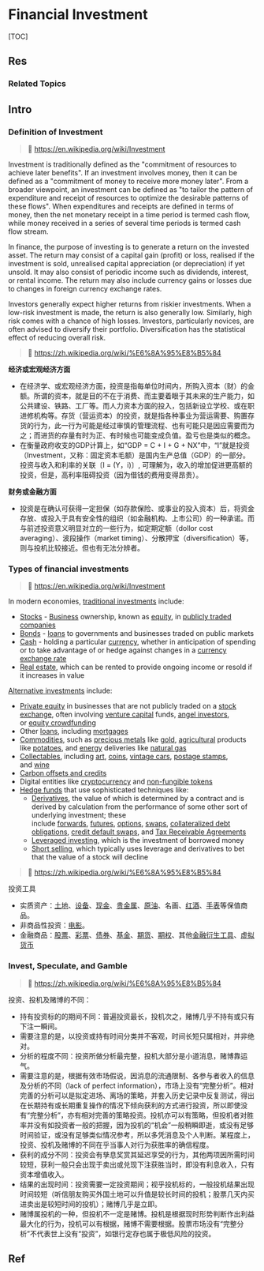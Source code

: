 # Financial Investment

[TOC]



## Res
### Related Topics



## Intro
### Definition of Investment
> 🔗 https://en.wikipedia.org/wiki/Investment

Investment is traditionally defined as the "commitment of resources to achieve later benefits". If an investment involves money, then it can be defined as a "commitment of money to receive more money later". From a broader viewpoint, an investment can be defined as "to tailor the pattern of expenditure and receipt of resources to optimize the desirable patterns of these flows". When expenditures and receipts are defined in terms of money, then the net monetary receipt in a time period is termed cash flow, while money received in a series of several time periods is termed cash flow stream.

In finance, the purpose of investing is to generate a return on the invested asset. The return may consist of a capital gain (profit) or loss, realised if the investment is sold, unrealised capital appreciation (or depreciation) if yet unsold. It may also consist of periodic income such as dividends, interest, or rental income. The return may also include currency gains or losses due to changes in foreign currency exchange rates.

Investors generally expect higher returns from riskier investments. When a low-risk investment is made, the return is also generally low. Similarly, high risk comes with a chance of high losses. Investors, particularly novices, are often advised to diversify their portfolio. Diversification has the statistical effect of reducing overall risk.

> 🔗 https://zh.wikipedia.org/wiki/%E6%8A%95%E8%B5%84

**经济或宏观经济方面**
- 在经济学、或宏观经济方面，投资是指每单位时间内，所购入资本（财）的金额。所谓的资本，就是目的不在于消费、而主要着眼于其未来的生产能力，如公共建设、铁路、工厂等。而人力资本方面的投入，包括新设立学校、或在职进修机构等。存货（营运资本）的投资，就是指各种事业为营运需要、购置存货的行为，此一行为可能是经过审慎的管理流程、也有可能只是因应需要而为之；而进货的存量有时为正、有时候也可能变成负值。盈亏也是类似的概念。
- 在衡量政府收支的GDP计算上，如“GDP = C + I + G + NX”中，“I”就是投资（Investment，又称：固定资本毛额）是国内生产总值（GDP）的一部分。投资与收入和利率的关联〔I = (Y，i)〕, 可理解为，收入的增加促进更高额的投资，但是，高利率阻碍投资（因为借钱的费用变得昂贵）。

**财务或金融方面**
- 投资是在确认可获得一定担保（如存款保险、或事业的投入资本）后，将资金存放、或投入于具有安全性的组织（如金融机构、上市公司）的一种承诺。而与前述投资意义明显对立的一些行为，如定期定额（dollor cost averaging）、波段操作（market timing）、分散押宝（diversification）等，则与投机比较接近。但也有无法分辨者。


### Types of financial investments
> 🔗 https://en.wikipedia.org/wiki/Investment

In modern economies, [traditional investments](https://en.wikipedia.org/wiki/Traditional_investments "Traditional investments") include:
- [Stocks](https://en.wikipedia.org/wiki/Stock "Stock") - [Business](https://en.wikipedia.org/wiki/Business "Business") ownership, known as [equity](https://en.wikipedia.org/wiki/Equity_\(finance\) "Equity (finance)"), in [publicly traded companies](https://en.wikipedia.org/wiki/Publicly_traded_companies "Publicly traded companies")
- [Bonds](https://en.wikipedia.org/wiki/Bond_\(finance\) "Bond (finance)") - [loans](https://en.wikipedia.org/wiki/Loan "Loan") to governments and businesses traded on public markets
- [Cash](https://en.wikipedia.org/wiki/Cash "Cash") - holding a particular [currency](https://en.wikipedia.org/wiki/Currency "Currency"), whether in anticipation of spending or to take advantage of or hedge against changes in a [currency exchange rate](https://en.wikipedia.org/wiki/Currency_exchange_rate "Currency exchange rate")
- [Real estate](https://en.wikipedia.org/wiki/Real_estate_investing "Real estate investing"), which can be rented to provide ongoing income or resold if it increases in value

[Alternative investments](https://en.wikipedia.org/wiki/Alternative_investment "Alternative investment") include:
- [Private equity](https://en.wikipedia.org/wiki/Private_equity "Private equity") in businesses that are not publicly traded on a [stock exchange](https://en.wikipedia.org/wiki/Stock_exchange "Stock exchange"), often involving [venture capital](https://en.wikipedia.org/wiki/Venture_capital "Venture capital") funds, [angel investors](https://en.wikipedia.org/wiki/Angel_investor "Angel investor"), or [equity crowdfunding](https://en.wikipedia.org/wiki/Equity_crowdfunding "Equity crowdfunding")
- Other [loans](https://en.wikipedia.org/wiki/Loan "Loan"), including [mortgages](https://en.wikipedia.org/wiki/Mortgage "Mortgage")
- [Commodities](https://en.wikipedia.org/wiki/Commodities "Commodities"), such as [precious metals](https://en.wikipedia.org/wiki/Precious_metal "Precious metal") like [gold](https://en.wikipedia.org/wiki/Gold "Gold"), [agricultural](https://en.wikipedia.org/wiki/Agricultural "Agricultural") products like [potatoes](https://en.wikipedia.org/wiki/Potatoes "Potatoes"), and [energy](https://en.wikipedia.org/wiki/Energy "Energy") deliveries like [natural gas](https://en.wikipedia.org/wiki/Natural_gas "Natural gas")
- [Collectables](https://en.wikipedia.org/wiki/Collectables "Collectables"), including [art](https://en.wikipedia.org/wiki/Art "Art"), [coins](https://en.wikipedia.org/wiki/Coin "Coin"), [vintage cars](https://en.wikipedia.org/wiki/Vintage_car "Vintage car"), [postage stamps](https://en.wikipedia.org/wiki/Postage_stamp "Postage stamp"), and [wine](https://en.wikipedia.org/wiki/Wine "Wine")
- [Carbon offsets and credits](https://en.wikipedia.org/wiki/Carbon_offsets_and_credits "Carbon offsets and credits")
- Digital entities like [cryptocurrency](https://en.wikipedia.org/wiki/Cryptocurrency "Cryptocurrency") and [non-fungible tokens](https://en.wikipedia.org/wiki/Non-fungible_token "Non-fungible token")
- [Hedge funds](https://en.wikipedia.org/wiki/Hedge_fund "Hedge fund") that use sophisticated techniques like:
    - [Derivatives](https://en.wikipedia.org/wiki/Derivative_\(finance\) "Derivative (finance)"), the value of which is determined by a contract and is derived by calculation from the performance of some other sort of underlying investment; these include [forwards](https://en.wikipedia.org/wiki/Forward_contract "Forward contract"), [futures](https://en.wikipedia.org/wiki/Futures_contract "Futures contract"), [options](https://en.wikipedia.org/wiki/Option_\(finance\) "Option (finance)"), [swaps](https://en.wikipedia.org/wiki/Swap_\(finance\) "Swap (finance)"), [collateralized debt obligations](https://en.wikipedia.org/wiki/Collateralized_debt_obligation "Collateralized debt obligation"), [credit default swaps](https://en.wikipedia.org/wiki/Credit_default_swap "Credit default swap"), and [Tax Receivable Agreements](https://en.wikipedia.org/wiki/Tax_Receivable_Agreement "Tax Receivable Agreement")
    - [Leveraged investing](https://en.wikipedia.org/wiki/Leverage_\(finance\) "Leverage (finance)"), which is the investment of borrowed money
    - [Short selling](https://en.wikipedia.org/wiki/Short_selling "Short selling"), which typically uses leverage and derivatives to bet that the value of a stock will decline

> 🔗 https://zh.wikipedia.org/wiki/%E6%8A%95%E8%B5%84

投资工具
- 实质资产：[土地](https://zh.wikipedia.org/wiki/%E5%9C%9F%E5%9C%B0 "土地")、[设备](https://zh.wikipedia.org/wiki/%E8%A8%AD%E5%82%99 "设备")、[现金](https://zh.wikipedia.org/wiki/%E7%8F%BE%E9%87%91 "现金")、[贵金属](https://zh.wikipedia.org/wiki/%E8%B2%B4%E9%87%91%E5%B1%AC "贵金属")、[原油](https://zh.wikipedia.org/wiki/%E5%8E%9F%E6%B2%B9 "原油")、名画、[红酒](https://zh.wikipedia.org/wiki/%E7%B4%85%E9%85%92 "红酒")、[手表](https://zh.wikipedia.org/wiki/%E6%89%8B%E9%8C%B6 "手表")等保值商品。
- 非商品性投资：[电影](https://zh.wikipedia.org/wiki/%E9%9B%BB%E5%BD%B1 "电影")。
- 金融商品：[股票](https://zh.wikipedia.org/wiki/%E8%82%A1%E7%A5%A8 "股票")、[彩票](https://zh.wikipedia.org/wiki/%E5%BD%A9%E7%A5%A8 "彩票")、[债券](https://zh.wikipedia.org/wiki/%E5%80%BA%E5%88%B8 "债券")、[基金](https://zh.wikipedia.org/wiki/%E5%9F%BA%E9%87%91 "基金")、[期货](https://zh.wikipedia.org/wiki/%E6%9C%9F%E8%B2%A8 "期货")、[期权](https://zh.wikipedia.org/wiki/%E9%81%B8%E6%93%87%E6%AC%8A "期权")、其他[金融衍生工具](https://zh.wikipedia.org/wiki/%E9%87%91%E8%9E%8D%E8%A1%8D%E7%94%9F%E5%B7%A5%E5%85%B7 "金融衍生工具")、[虚拟货币](https://zh.wikipedia.org/wiki/%E8%99%9B%E6%93%AC%E8%B2%A8%E5%B9%A3 "虚拟货币")


### Invest, Speculate, and Gamble
> 🔗 https://zh.wikipedia.org/wiki/%E6%8A%95%E8%B5%84

投资、投机及赌博的不同：
- 持有投资标的的期间不同：普遍投资最长，投机次之，赌博几乎不持有或只有下注一瞬间。
- 需要注意的是，以投资或持有时间分类并不客观，时间长短只属相对，并非绝对。
- 分析的程度不同：投资所做分析最完整，投机大部分是小道消息，赌博靠运气。
- 需要注意的是，根据有效市场假说，因消息的流通限制、各参与者收入的信息及分析的不同（lack of perfect information），市场上没有“完整分析”。相对完善的分析可以是拟定进场、离场的策略，并套入历史记录中反复测试，得出在长期持有或长期重复操作的情况下倾向获利的方式进行投资，所以即使没有“完整分析”，亦有相对完善的策略投资。投机亦可以有策略，但投机者对胜率并没有如投资者一般的把握，因为投机的“机会”一般稍瞬即逝，或没有足够时间验证，或没有足够类似情况参考，所以多凭消息及个人判断。某程度上，投资、投机及赌博的不同在乎当事人对行为获胜率的确信程度。
- 获利的成分不同：投资会有孳息奖赏其延迟享受的行为，其他两项因所需时间较短，获利一般只会出现于卖出或兑现下注获胜当时，即没有利息收入，只有资本增值收入。
- 结果的出现时间：投资需要一定投资期间；视乎投机标的，一般投机结果出现时间较短（听信朋友购买外国土地可以升值是较长时间的投机；股票几天内买进卖出是较短时间的投机）；赌博几乎是立即。
- 赌博属投机的一种，但投机不一定是赌博。投机是根据现时形势判断作出利益最大化的行为，投机可以有根据，赌博不需要根据。股票市场没有“完整分析”不代表世上没有“投资”，如银行定存也属于极低风险的投资。



## Ref
